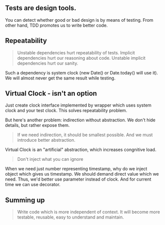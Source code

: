 ## Tests are design tools. 

You can detect whether good or bad design is by means of testing. 
From other hand, TDD promotes us to write better code.

## Repeatability

> Unstable dependencies hurt repeatability of tests.
> Implicit dependencies hurt our reasoning about code.
> Unstable implicit dependencies hurt our sanity.

Such a dependency is system clock (new Date() or Date.today() will use it). We will almost never get the same result while testing.


## Virtual Clock - isn't an option

Just create clock interface implemented by wrapper which uses system clock and your test clock.
This solves repeatability problem.

But here's another problem: indirection without abstraction.
We don't hide details, but rather expose them.

> If we need indirection, it should be smallest possible. And we must introduce better abstraction.

Virtual Clock is an "artificial" abstraction, which increases congnitive load.

> Don't inject what you can ignore

When we need just number representing timestamp, why do we inject object which gives us timestamp. 
We should demand direct value which we need.
Thus, we'd better use parameter instead of clock.
And for current time we can use decorator.


## Summing up

> Write code which is more independent of context. It will become more testable, reusable, easy to understand and maintain.


